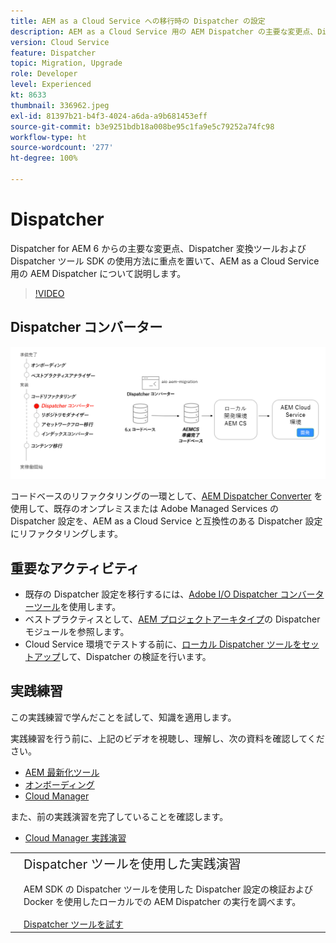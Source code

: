 ```yaml
---
title: AEM as a Cloud Service への移行時の Dispatcher の設定
description: AEM as a Cloud Service 用の AEM Dispatcher の主要な変更点、Dispatcher 変換ツールおよび Dispatcher ツール SDK の使用方法について説明します。
version: Cloud Service
feature: Dispatcher
topic: Migration, Upgrade
role: Developer
level: Experienced
kt: 8633
thumbnail: 336962.jpeg
exl-id: 81397b21-b4f3-4024-a6da-a9b681453eff
source-git-commit: b3e9251bdb18a008be95c1fa9e5c79252a74fc98
workflow-type: ht
source-wordcount: '277'
ht-degree: 100%

---
```



# Dispatcher

Dispatcher for AEM 6 からの主要な変更点、Dispatcher 変換ツールおよび Dispatcher ツール SDK の使用方法に重点を置いて、AEM as a Cloud Service 用の AEM Dispatcher について説明します。

>[!VIDEO](https://video.tv.adobe.com/v/336962?quality=12&learn=on)

## Dispatcher コンバーター

![Dispatcher コンバーター](./assets/dispatcher-converter-diagram.png)

コードベースのリファクタリングの一環として、[AEM Dispatcher Converter](https://experienceleague.adobe.com/docs/experience-manager-cloud-service/content/migration-journey/refactoring-tools/dispatcher-transformation-utility-tools.html?lang=ja) を使用して、既存のオンプレミスまたは Adobe Managed Services の Dispatcher 設定を、AEM as a Cloud Service と互換性のある Dispatcher 設定にリファクタリングします。

## 重要なアクティビティ

+ 既存の Dispatcher 設定を移行するには、[Adobe I/O Dispatcher コンバーターツール](https://github.com/adobe/aio-cli-plugin-aem-cloud-service-migration#aio-aem-migrationdispatcher-converter)を使用します。
+ ベストプラクティスとして、[AEM プロジェクトアーキタイプ](https://github.com/adobe/aem-project-archetype/tree/develop/src/main/archetype/dispatcher.cloud)の Dispatcher モジュールを参照します。
+ Cloud Service 環境でテストする前に、[ローカル Dispatcher ツールをセットアップ](https://experienceleague.adobe.com/docs/experience-manager-learn/cloud-service/local-development-environment-set-up/dispatcher-tools.html?lang=ja)して、Dispatcher の検証を行います。

## 実践練習

この実践練習で学んだことを試して、知識を適用します。

実践練習を行う前に、上記のビデオを視聴し、理解し、次の資料を確認してください。

+ [AEM 最新化ツール](./aem-modernization-tools.md)
+ [オンボーディング](./onboarding.md)
+ [Cloud Manager](./cloud-manager.md)

また、前の実践演習を完了していることを確認します。

+ [Cloud Manager 実践演習](./cloud-manager.md#hands-on-exercise)

<table style="border-width:0">
    <tr>
        <td style="width:150px">
            <a  rel="noreferrer"
                target="_blank"
                href="https://github.com/adobe/aem-cloud-engineering-video-series-exercises/tree/session5-dispatcher#cloud-acceleration-bootcamp---session-5-dispatcher"><img alt="実践演習 GitHub リポジトリ" src="./assets/github.png"/>
            </a>        
        </td>
        <td style="width:100%;margin-bottom:1rem;">
            <div style="font-size:1.25rem;font-weight:400;">Dispatcher ツールを使用した実践演習</div>
            <p style="margin:1rem 0">
                AEM SDK の Dispatcher ツールを使用した Dispatcher 設定の検証および Docker を使用したローカルでの AEM Dispatcher の実行を調べます。
            </p>
            <a  rel="noreferrer"
                target="_blank"
                href="https://github.com/adobe/aem-cloud-engineering-video-series-exercises/tree/session5-dispatcher#cloud-acceleration-bootcamp---session-5-dispatcher" class="spectrum-Button spectrum-Button--primary spectrum-Button--sizeM">
 <span class="spectrum-Button-label has-no-wrap has-text-weight-bold">Dispatcher ツールを試す</span>
 </a>
        </td>
    </tr>
</table>
